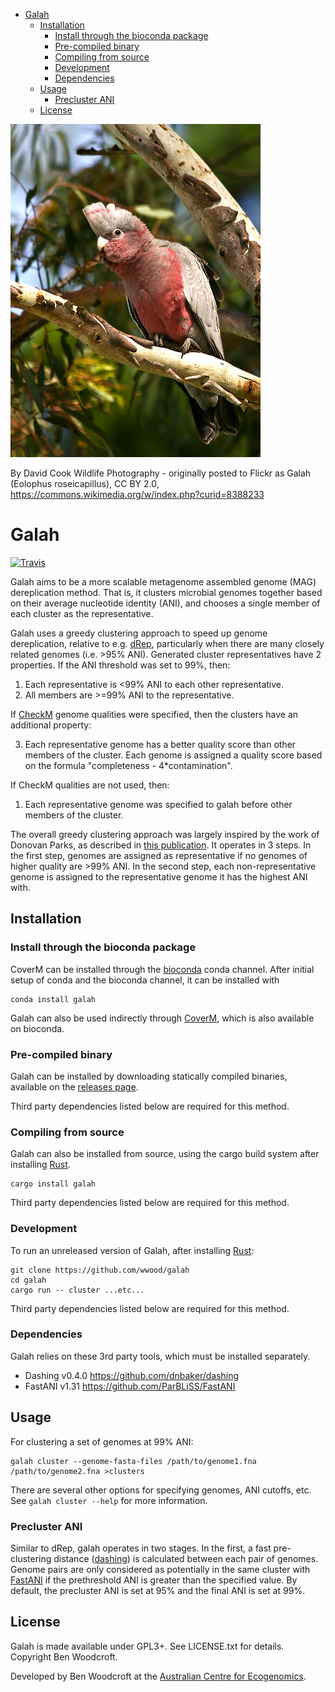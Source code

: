 - [Galah](#galah)
  - [Installation](#installation)
    - [Install through the bioconda package](#install-through-the-bioconda-package)
    - [Pre-compiled binary](#pre-compiled-binary)
    - [Compiling from source](#compiling-from-source)
    - [Development](#development)
    - [Dependencies](#dependencies)
  - [Usage](#usage)
    - [Precluster ANI](#precluster-ani)
  - [License](#license)

![Galah image][galah]

By David Cook Wildlife Photography - originally posted to Flickr as Galah (Eolophus roseicapillus), CC BY 2.0, https://commons.wikimedia.org/w/index.php?curid=8388233

# Galah

[![Travis](https://img.shields.io/travis/wwood/galah.svg?style=flat-square)](https://travis-ci.org/wwood/galah)

Galah aims to be a more scalable metagenome assembled genome (MAG) dereplication
method. That is, it clusters microbial genomes together based on their average
nucleotide identity (ANI), and chooses a single member of each cluster as the
representative.

Galah uses a greedy clustering approach to speed up genome dereplication,
relative to e.g. [dRep](https://drep.readthedocs.io/), particularly when there
are many closely related genomes (i.e. >95% ANI). Generated cluster
representatives have 2 properties. If the ANI threshold was set to 99%, then:

1. Each representative is <99% ANI to each other representative.
2. All members are >=99% ANI to the representative.

If [CheckM](https://ecogenomics.github.io/CheckM/) genome qualities were
specified, then the clusters have an additional property:

3. Each representative genome has a better quality score than other members of
   the cluster. Each genome is assigned a quality score based on the formula
   "completeness - 4*contamination".

If CheckM qualities are not used, then:

1. Each representative genome was specified to galah before other members of the
   cluster.

The overall greedy clustering approach was largely inspired by the work of
Donovan Parks, as described in [this
publication](https://www.biorxiv.org/content/10.1101/771964v2.abstract). It
operates in 3 steps. In the first step, genomes are assigned as representative
if no genomes of higher quality are >99% ANI. In the second step, each
non-representative genome is assigned to the representative genome it has the
highest ANI with.

## Installation

### Install through the bioconda package

CoverM can be installed through the [bioconda](https://bioconda.github.io/user/install.html) conda channel. After initial setup of conda and the bioconda channel, it can be installed with

```
conda install galah
```
Galah can also be used indirectly through
[CoverM](https://github.com/wwood/CoverM), which is also available on bioconda.

### Pre-compiled binary

Galah can be installed by downloading statically compiled binaries, available on
the [releases page](https://github.com/wwood/Galah/releases).

Third party dependencies listed below are required for this method.

### Compiling from source

Galah can also be installed from source, using the cargo build system after
installing [Rust](https://www.rust-lang.org/).

```
cargo install galah
```
Third party dependencies listed below are required for this method.

### Development

To run an unreleased version of Galah, after installing
[Rust](https://www.rust-lang.org/):

```
git clone https://github.com/wwood/galah
cd galah
cargo run -- cluster ...etc...
```
Third party dependencies listed below are required for this method.

### Dependencies

Galah relies on these 3rd party tools, which must be installed separately.

* Dashing v0.4.0 https://github.com/dnbaker/dashing
* FastANI v1.31 https://github.com/ParBLiSS/FastANI

## Usage
For clustering a set of genomes at 99% ANI:
```
galah cluster --genome-fasta-files /path/to/genome1.fna /path/to/genome2.fna >clusters
```
There are several other options for specifying genomes, ANI cutoffs, etc. See
`galah cluster --help` for more information.

### Precluster ANI
Similar to dRep, galah operates in two stages. In the first, a fast
pre-clustering distance ([dashing](https://github.com/dnbaker/dashing)) is
calculated between each pair of genomes. Genome pairs are only considered as
potentially in the same cluster with
[FastANI](https://github.com/ParBLiSS/FastANI) if the prethreshold ANI is
greater than the specified value. By default, the precluster ANI is set at 95%
and the final ANI is set at 99%.

## License

Galah is made available under GPL3+. See LICENSE.txt for details. Copyright Ben
Woodcroft.

Developed by Ben Woodcroft at the [Australian Centre for Ecogenomics](http://ecogenomic.org).

[galah]: Eolophus_roseicapilla_-Wamboin,_NSW,_Australia_-juvenile-8.smaller.jpg